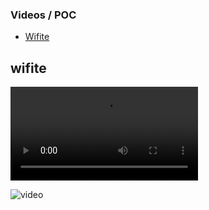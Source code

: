 ### Videos / POC

- [Wifite]()


## wifite 

![wifite](https://github.com/aruncs31s/ethical-hacking/blob/main/video/simplescreenrecorder-2023-01-14_21.43.57.mp4)


![video](https://youtu.be/5R50B3shF2U)
